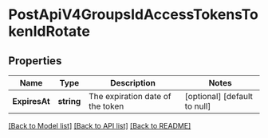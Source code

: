 # PostApiV4GroupsIdAccessTokensTokenIdRotate

## Properties
Name | Type | Description | Notes
------------ | ------------- | ------------- | -------------
**ExpiresAt** | **string** | The expiration date of the token | [optional] [default to null]

[[Back to Model list]](../README.md#documentation-for-models) [[Back to API list]](../README.md#documentation-for-api-endpoints) [[Back to README]](../README.md)


